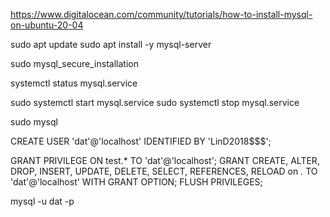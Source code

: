 https://www.digitalocean.com/community/tutorials/how-to-install-mysql-on-ubuntu-20-04

sudo apt update
sudo apt install -y mysql-server

sudo mysql_secure_installation
<!-- root pass: LinD2018 -->
<!-- choose pass strong type -->

<!-- mysql status -->
systemctl status mysql.service

sudo systemctl start mysql.service
sudo systemctl stop mysql.service

<!-- run mysql CLI -->
sudo mysql

<!-- CREATE USER 'username'@'host' IDENTIFIED WITH authentication_plugin BY '123456'; -->
CREATE USER 'dat'@'localhost' IDENTIFIED BY 'LinD2018$$$';

GRANT PRIVILEGE ON test.* TO 'dat'@'localhost';
GRANT CREATE, ALTER, DROP, INSERT, UPDATE, DELETE, SELECT, REFERENCES, RELOAD on *.* TO 'dat'@'localhost' WITH GRANT OPTION;
FLUSH PRIVILEGES;

<!-- access dat account -->
mysql -u dat -p
